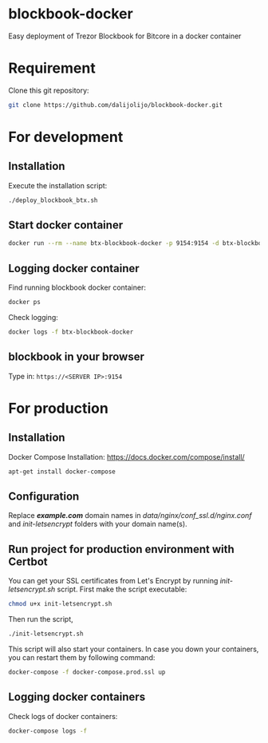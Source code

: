# blockbook-docker
Easy deployment of Trezor Blockbook for Bitcore in a docker container

# Requirement
Clone this git repository:
```sh
git clone https://github.com/dalijolijo/blockbook-docker.git
```

# For development

## Installation
Execute the installation script:
```sh
./deploy_blockbook_btx.sh
```

## Start docker container
```sh
docker run --rm --name btx-blockbook-docker -p 9154:9154 -d btx-blockbook-docker:latest
```

## Logging docker container
Find running blockbook docker container:
```sh
docker ps
```
Check logging:
```sh
docker logs -f btx-blockbook-docker 
```

## blockbook in your browser
Type in: ``https://<SERVER IP>:9154`` 


# For production 

## Installation
Docker Compose Installation: https://docs.docker.com/compose/install/
```sh
apt-get install docker-compose
```

## Configuration
Replace ***example.com*** domain names in *data/nginx/conf_ssl.d/nginx.conf* and *init-letsencrypt* folders with your domain name(s).

## Run project for production environment with Certbot
You can get your SSL certificates from Let's Encrypt by running *init-letsencrypt.sh* script. 
First make the script executable:
```sh
chmod u+x init-letsencrypt.sh 
```

Then run the script,
```sh
./init-letsencrypt.sh
```

This script will also start your containers. In case you down your containers, you can restart them by following command:

```sh
docker-compose -f docker-compose.prod.ssl up
```

## Logging docker containers
Check logs of docker containers:
```sh
docker-compose logs -f
```

